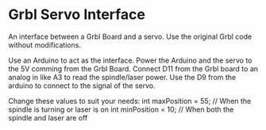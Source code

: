 # Grbl Servo Interface
An interface between a Grbl Board and a servo.
Use the original Grbl code without modifications.

Use an Arduino to act as the interface.
Power the Arduino and the servo to the 5V comming from the Grbl Board.
Connect D11 from the Grbl board to an analog in like A3 to read the spindle/laser power.
Use the D9 from the arduino to connect to the signal of the servo.

Change these values to suit your needs:
int maxPosition = 55; // When the spindle is turning or laser is on
int minPosition = 10; // When both the spindle and laser are off
